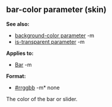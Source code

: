 ## bar-color parameter (skin)
**See also:**
*   [background-color parameter](/ref/%7Bskin%7D/param/background-color.md) -m
*   [is-transparent parameter](/ref/%7Bskin%7D/param/is-transparent.md) -m
<!-- -->
**Applies to:**
*   [Bar](/ref/%7Bskin%7D/control/bar.md) -m
<!-- -->
**Format:**
*   [#rrggbb](/ref/%7B%7Bappendix%7D%7D/html-colors.md) -m*   none


The color of the bar or slider.